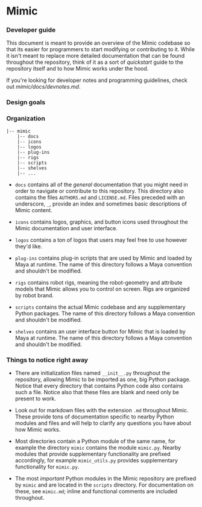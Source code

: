 # Mimic

### Developer guide

This document is meant to provide an overview of the Mimic codebase so that
its easier for programmers to start modifying or contributing to it. While it
isn't meant to replace more detailed documentation that can be found throughout
the repository, think of it as a sort of *quickstart* guide to the repository
itself and to how Mimic works under the hood.

If you're looking for developer notes and programming guidelines, check out
*mimic/docs/devnotes.md*.


### Design goals




### Organization

```
|-- mimic
    |-- docs
    |-- icons
    |-- logos
    |-- plug-ins
    |-- rigs
    |-- scripts
    |-- shelves
    |-- ...
```

- `docs`
  contains all of the *general* documentation that you might need in order to
  navigate or contribute to this repository. This directory also contains the files
  `AUTHORS.md` and `LICENSE.md`. Files preceded with an underscore, `_`, provide
  an index and sometimes basic descriptions of Mimic content.
  
- `icons`
  contains logos, graphics, and button icons used throughout the Mimic
  documentation and user interface.
  
- `logos`
  contains a ton of logos that users may feel free to use however they'd like.

- `plug-ins`
  contains plug-in scripts that are used by Mimic and loaded by Maya at runtime.
  The name of this directory follows a Maya convention and shouldn't be modified.

- `rigs`
  contains robot rigs, meaning the robot-geometry and attribute models that Mimic
  allows you to control on screen. Rigs are organized by robot brand.

- `scripts`
  contains the actual Mimic codebase and any supplementary Python packages.
  The name of this directory follows a Maya convention and shouldn't be modified.

- `shelves`
  contains an user interface button for Mimic that is loaded by Maya at runtime.
  The name of this directory follows a Maya convention and shouldn't be modified.


### Things to notice right away

- There are initialization files named `__init__.py` throughout the repository,
  allowing Mimic to be imported as one, big Python package. Notice that every
  directory that contains Python code also contains such a file. Notice also
  that these files are blank and need only be present to work.
  
- Look out for markdown files with the extension `.md` throughout Mimic. These
  provide tons of documentation specific to nearby Python modules and files and
  will help to clarify any questions you have about how Mimic works.

- Most directories contain a Python module of the same name, for example the
  directory `mimic` contains the module `mimic.py`. Nearby modules that provide
  supplementary functionality are prefixed accordingly, for example
  `mimic_utils.py` provides supplementary functionality for `mimic.py`.
  
- The most *important* Python modules in the Mimic repository are prefixed by
  `mimic` and are located in the `scripts` directory. For documentation on these,
  see `mimic.md`; inline and functional comments are included throughout.


#
